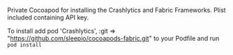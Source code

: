 Private Cocoapod for installing the Crashlytics and Fabric Frameworks. Plist included containing API key.


To install add pod 'Crashlytics', :git => "https://github.com/sleepio/cocoapods-fabric.git" to your Podfile and
run `pod install`
